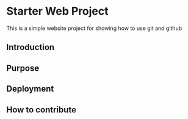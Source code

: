 # Starter Web Project

This is a simple website project for showing how to use git and github

## Introduction

## Purpose

## Deployment

## How to contribute


